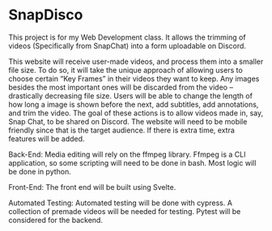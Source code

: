 # SnapDisco
This project is for my Web Development class. It allows the trimming of videos (Specifically from SnapChat) into a form uploadable on Discord.

This website will receive user-made videos, and process them into a smaller file size. To do so, it will take the unique approach of allowing users to choose certain “Key Frames” in their videos they want to keep. Any images besides the most important ones will be discarded from the video – drastically decreasing file size. Users will be able to change the length of how long a image is shown before the next, add subtitles, add annotations, and trim the video. The goal of these actions is to allow videos made in, say, Snap Chat, to be shared on Discord. The website will need to be mobile friendly since that is the target audience. If there is extra time, extra features will be added.

Back-End: Media editing will rely on the ffmpeg library. Ffmpeg is a CLI application, so some scripting will need to be done in bash. Most logic will be done in python.

Front-End: The front end will be built using Svelte.

Automated Testing: Automated testing will be done with cypress. A collection of premade videos will be needed for testing. Pytest will be considered for the backend.
